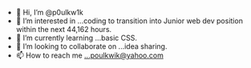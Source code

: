 - 👋 Hi, I’m @p0ulkw1k
- 👀 I’m interested in ...coding to transition into Junior web dev position within the next 44,162 hours. 
- 🌱 I’m currently learning ...basic CSS.
- 💞️ I’m looking to collaborate on ...idea sharing.
- 📫 How to reach me ...poulkwik@yahoo.com

<!---
p0ulkw1k/p0ulkw1k is a ✨ special ✨ repository because its `README.md` (this file) appears on your GitHub profile.
You can click the Preview link to take a look at your changes.
--->
